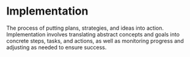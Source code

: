 # Implementation

The process of putting plans, strategies, and ideas into action. Implementation involves translating abstract concepts and goals into concrete steps, tasks, and actions, as well as monitoring progress and adjusting as needed to ensure success.
